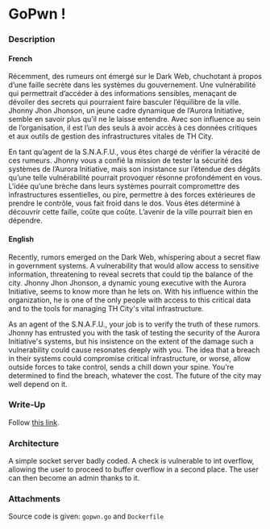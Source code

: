 # GoPwn !

### Description

#### French

Récemment, des rumeurs ont émergé sur le Dark Web, chuchotant à propos d’une faille secrète dans les systèmes du gouvernement. Une vulnérabilité qui permettrait d’accéder à des informations sensibles, menaçant de dévoiler des secrets qui pourraient faire basculer l’équilibre de la ville. Jhonny Jhon Jhonson, un jeune cadre dynamique de l’Aurora Initiative, semble en savoir plus qu’il ne le laisse entendre. Avec son influence au sein de l’organisation, il est l’un des seuls à avoir accès à ces données critiques et aux outils de gestion des infrastructures vitales de TH City.

En tant qu’agent de la S.N.A.F.U., vous êtes chargé de vérifier la véracité de ces rumeurs. Jhonny vous a confié la mission de tester la sécurité des systèmes de l’Aurora Initiative, mais son insistance sur l’étendue des dégâts qu’une telle vulnérabilité pourrait provoquer résonne profondément en vous. L'idée qu’une brèche dans leurs systèmes pourrait compromettre des infrastructures essentielles, ou pire, permettre à des forces extérieures de prendre le contrôle, vous fait froid dans le dos. Vous êtes déterminé à découvrir cette faille, coûte que coûte. L’avenir de la ville pourrait bien en dépendre.

#### English

Recently, rumors emerged on the Dark Web, whispering about a secret flaw in government systems. A vulnerability that would allow access to sensitive information, threatening to reveal secrets that could tip the balance of the city. Jhonny Jhon Jhonson, a dynamic young executive with the Aurora Initiative, seems to know more than he lets on. With his influence within the organization, he is one of the only people with access to this critical data and to the tools for managing TH City's vital infrastructure.

As an agent of the S.N.A.F.U., your job is to verify the truth of these rumors. Jhonny has entrusted you with the task of testing the security of the Aurora Initiative's systems, but his insistence on the extent of the damage such a vulnerability could cause resonates deeply with you. The idea that a breach in their systems could compromise critical infrastructure, or worse, allow outside forces to take control, sends a chill down your spine. You're determined to find the breach, whatever the cost. The future of the city may well depend on it.

### Write-Up
Follow [this link](./solve/writeup.md).

### Architecture

A simple socket server badly coded. A check is vulnerable to int overflow, allowing the user to proceed to buffer overflow in a second place. The user can then become an admin thanks to it.

### Attachments

Source code is given: `gopwn.go` and `Dockerfile`
